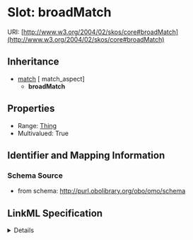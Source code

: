# Slot: broadMatch

URI: [http://www.w3.org/2004/02/skos/core#broadMatch](http://www.w3.org/2004/02/skos/core#broadMatch)




## Inheritance

* [match](match.md) [ match_aspect]
    * **broadMatch**





## Properties

* Range: [Thing](Thing.md)
* Multivalued: True







## Identifier and Mapping Information







### Schema Source


* from schema: http://purl.obolibrary.org/obo/omo/schema




## LinkML Specification

<details>
```yaml
name: broadMatch
from_schema: http://purl.obolibrary.org/obo/omo/schema
rank: 1000
is_a: match
slot_uri: skos:broadMatch
multivalued: true
alias: broadMatch
domain_of:
- HasMappings
range: Thing

```
</details>
